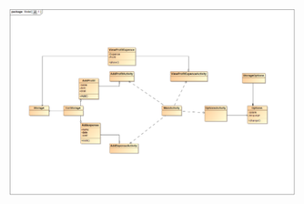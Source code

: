 ![Image alt](https://github.com/Andrey-Zelinskiy/Money_Helper/blob/master/diagrams/Class/ClassDiagram.png)

